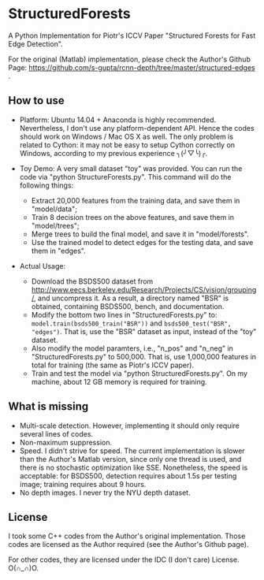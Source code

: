 StructuredForests
=================

A Python Implementation for Piotr's ICCV Paper "Structured Forests for Fast Edge Detection".

For the original (Matlab) implementation, please check the Author's Github Page:
https://github.com/s-gupta/rcnn-depth/tree/master/structured-edges
.


## How to use
* Platform:
  Ubuntu 14.04 + Anaconda is highly recommended.
  Nevertheless, I don't use any platform-dependent API. Hence the codes should work on Windows / Mac OS X as well.
  The only problem is related to Cython: it may not be easy to setup Cython correctly on Windows, according to my previous
  experience ╮(╯▽╰)╭. 


* Toy Demo:
  A very small dataset "toy" was provided. You can run the code via "python StructureForests.py". This
  command will do the following things:
  * Extract 20,000 features from the training data, and save them in "model/data";
  * Train 8 decision trees on the above features, and save them in "model/trees";
  * Merge trees to build the final model, and save it in "model/forests".
  * Use the trained model to detect edges for the testing data, and save them in "edges".


* Actual Usage:
    * Download the BSDS500 dataset from http://www.eecs.berkeley.edu/Research/Projects/CS/vision/grouping/, 
      and uncompress it. As a result, a directory named "BSR" is obtained, containing BSDS500, bench, and documentation.
    * Modify the bottom two lines in "StructuredForests.py" to: 
      `model.train(bsds500_train("BSR"))` and `bsds500_test("BSR", "edges")`. That is, use the "BSR" dataset
      as input, instead of the "toy" dataset.
    * Also modify the model paramters, i.e., "n_pos" and "n_neg" in "StructuredForests.py" to 500,000. 
      That is, use 1,000,000 features in total for training (the same as Piotr's ICCV paper).
    * Train and test the model via "python StructuredForests.py". On my machine, about 12 GB memory is required
      for training.


## What is missing
* Multi-scale detection. However, implementing it should only require several lines of codes.
* Non-maximum suppression.
* Speed. I didn't strive for speed. The current implementation is slower than the Author's Matlab
  version, since only one thread is used, and there is no stochastic optimization like SSE. 
  Nonetheless, the speed is acceptable: for BSDS500, detection requires about 1.5s per testing image; 
  training requires about 9 hours.
* No depth images. I never try the NYU depth dataset.


## License
I took some C++ codes from the Author's original implementation. Those codes are licensed as the Author required (see the Author's Github page).

For other codes, they are licensed under the IDC (I don't care) License. O(∩_∩)O.
